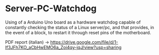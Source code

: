 # Server-PC-Watchdog
Using of a Arduino Uno board as a hardware watchdog capable of constantly checking the status of a Linux server/pc, and that provides, in the event of a block, to restart it through reset pins of the motherboard.

PDF report (italian) -> https://drive.google.com/file/d/1-If3JFh7KO_aCbHwEMO6a_Zoi4qy-jqJ/view?usp=sharing
